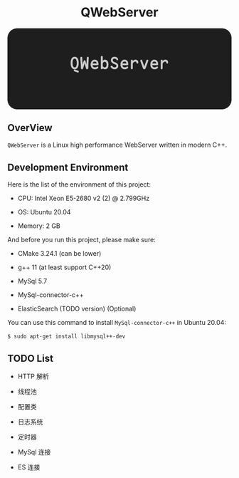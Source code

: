 <h1 align="center"> QWebServer </h1>

<img src="docs/assets/QWebServer.png" align="center" alt="HEAD">

## OverView

`QWebServer` is a Linux high performance WebServer written in modern C++.

## Development Environment

Here is the list of the environment of this project:

- CPU: Intel Xeon E5-2680 v2 (2) @ 2.799GHz

- OS: Ubuntu 20.04

- Memory: 2 GB

And before you run this project, please make sure:

- CMake 3.24.1 (can be lower)

- g++ 11 (at least support C++20)

- MySql 5.7 

- MySql-connector-c++

- ElasticSearch (TODO version) (Optional)

You can use this command to install `MySql-connector-c++` in Ubuntu 20.04:

```shell
$ sudo apt-get install libmysql++-dev
```
## TODO List

- HTTP 解析

- 线程池

- 配置类

- 日志系统

- 定时器

- MySql 连接

- ES 连接

